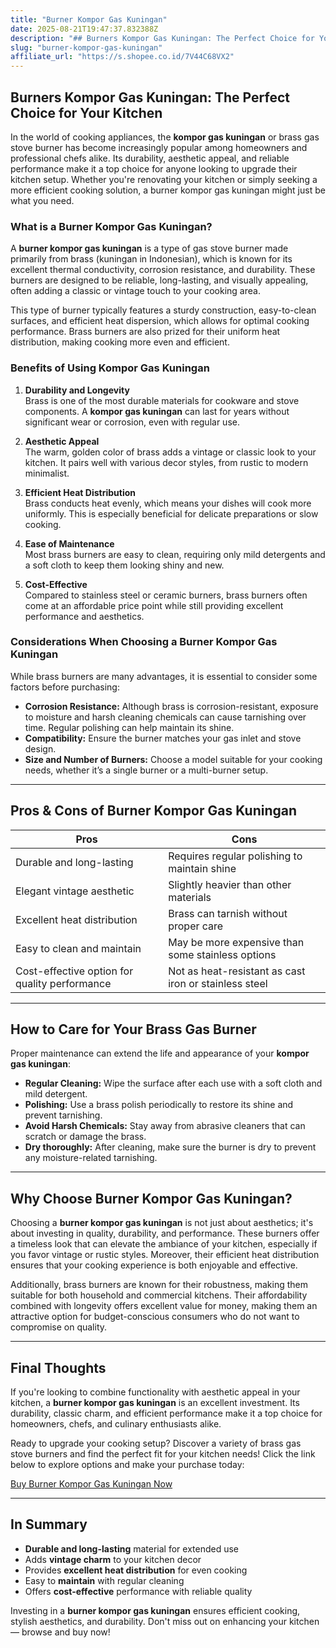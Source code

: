 ```yaml
---
title: "Burner Kompor Gas Kuningan"
date: 2025-08-21T19:47:37.832388Z
description: "## Burners Kompor Gas Kuningan: The Perfect Choice for Your Kitchen..."
slug: "burner-kompor-gas-kuningan"
affiliate_url: "https://s.shopee.co.id/7V44C68VX2"
---
```

## Burners Kompor Gas Kuningan: The Perfect Choice for Your Kitchen

In the world of cooking appliances, the **kompor gas kuningan** or brass gas stove burner has become increasingly popular among homeowners and professional chefs alike. Its durability, aesthetic appeal, and reliable performance make it a top choice for anyone looking to upgrade their kitchen setup. Whether you're renovating your kitchen or simply seeking a more efficient cooking solution, a burner kompor gas kuningan might just be what you need.

### What is a Burner Kompor Gas Kuningan?

A **burner kompor gas kuningan** is a type of gas stove burner made primarily from brass (kuningan in Indonesian), which is known for its excellent thermal conductivity, corrosion resistance, and durability. These burners are designed to be reliable, long-lasting, and visually appealing, often adding a classic or vintage touch to your cooking area.

This type of burner typically features a sturdy construction, easy-to-clean surfaces, and efficient heat dispersion, which allows for optimal cooking performance. Brass burners are also prized for their uniform heat distribution, making cooking more even and efficient.

### Benefits of Using Kompor Gas Kuningan

1. **Durability and Longevity**  
Brass is one of the most durable materials for cookware and stove components. A **kompor gas kuningan** can last for years without significant wear or corrosion, even with regular use.

2. **Aesthetic Appeal**  
The warm, golden color of brass adds a vintage or classic look to your kitchen. It pairs well with various decor styles, from rustic to modern minimalist.

3. **Efficient Heat Distribution**  
Brass conducts heat evenly, which means your dishes will cook more uniformly. This is especially beneficial for delicate preparations or slow cooking.

4. **Ease of Maintenance**  
Most brass burners are easy to clean, requiring only mild detergents and a soft cloth to keep them looking shiny and new.

5. **Cost-Effective**  
Compared to stainless steel or ceramic burners, brass burners often come at an affordable price point while still providing excellent performance and aesthetics.

### Considerations When Choosing a Burner Kompor Gas Kuningan

While brass burners are many advantages, it is essential to consider some factors before purchasing:

- **Corrosion Resistance:** Although brass is corrosion-resistant, exposure to moisture and harsh cleaning chemicals can cause tarnishing over time. Regular polishing can help maintain its shine.
- **Compatibility:** Ensure the burner matches your gas inlet and stove design.
- **Size and Number of Burners:** Choose a model suitable for your cooking needs, whether it’s a single burner or a multi-burner setup.

---

## Pros & Cons of Burner Kompor Gas Kuningan

| **Pros**                                           | **Cons**                                          |
|-----------------------------------------------------|---------------------------------------------------|
| Durable and long-lasting                          | Requires regular polishing to maintain shine    |
| Elegant vintage aesthetic                         | Slightly heavier than other materials             |
| Excellent heat distribution                        | Brass can tarnish without proper care           |
| Easy to clean and maintain                         | May be more expensive than some stainless options |
| Cost-effective option for quality performance    | Not as heat-resistant as cast iron or stainless steel |

---

## How to Care for Your Brass Gas Burner

Proper maintenance can extend the life and appearance of your **kompor gas kuningan**:

- **Regular Cleaning:** Wipe the surface after each use with a soft cloth and mild detergent.
- **Polishing:** Use a brass polish periodically to restore its shine and prevent tarnishing.
- **Avoid Harsh Chemicals:** Stay away from abrasive cleaners that can scratch or damage the brass.
- **Dry thoroughly:** After cleaning, make sure the burner is dry to prevent any moisture-related tarnishing.

---

## Why Choose Burner Kompor Gas Kuningan?

Choosing a **burner kompor gas kuningan** is not just about aesthetics; it's about investing in quality, durability, and performance. These burners offer a timeless look that can elevate the ambiance of your kitchen, especially if you favor vintage or rustic styles. Moreover, their efficient heat distribution ensures that your cooking experience is both enjoyable and effective.

Additionally, brass burners are known for their robustness, making them suitable for both household and commercial kitchens. Their affordability combined with longevity offers excellent value for money, making them an attractive option for budget-conscious consumers who do not want to compromise on quality.

---

## Final Thoughts

If you're looking to combine functionality with aesthetic appeal in your kitchen, a **burner kompor gas kuningan** is an excellent investment. Its durability, classic charm, and efficient performance make it a top choice for homeowners, chefs, and culinary enthusiasts alike.

Ready to upgrade your cooking setup? Discover a variety of brass gas stove burners and find the perfect fit for your kitchen needs! Click the link below to explore options and make your purchase today:

[Buy Burner Kompor Gas Kuningan Now](https://s.shopee.co.id/7V44C68VX2)

---

## In Summary

- **Durable and long-lasting** material for extended use
- Adds **vintage charm** to your kitchen decor
- Provides **excellent heat distribution** for even cooking
- Easy to **maintain** with regular cleaning
- Offers **cost-effective** performance with reliable quality

Investing in a **burner kompor gas kuningan** ensures efficient cooking, stylish aesthetics, and durability. Don't miss out on enhancing your kitchen — browse and buy now!